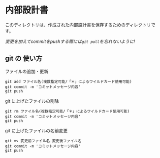# 内部設計書

このディレクトリは、作成された内部設計書を保存するためのディレクトリです。

*変更を加えてcommitをpushする際には`git pull`を忘れないように!*

## git の 使い方
ファイルの追加・更新
```
git add ファイル名(複数指定可能/「＊」によるワイルドカード使用可能)
git commit -m 'コミットメッセージ内容'
git push
```

git に上げたファイルの削除
```
git rm ファイル名(複数指定可能/「＊」によるワイルドカード使用可能)
git commit -m 'コミットメッセージ内容'
git push
```

git に上げたファイルの名前変更
```
git mv 変更前ファイル名 変更後ファイル名
git commit -m 'コミットメッセージ内容'
git push
```



